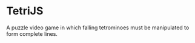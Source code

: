 # TetriJS
A puzzle video game in which falling tetrominoes must be manipulated to form complete lines.
